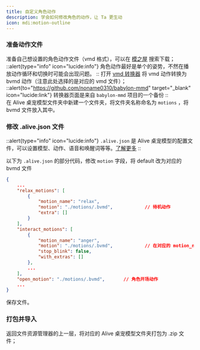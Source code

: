```yaml
---
title: 自定义角色动作
description: 学会如何修改角色的动作，让 Ta 更生动
icon: mdi:motion-outline
---
```


### 准备动作文件

准备自己想设置的角色动作文件（vmd 格式），可以在 [模之屋](https://www.aplaybox.com/) 搜索下载；      
::alert{type="info" icon="lucide:info"}
角色动作最好是单个的姿势，不然在播放动作循环和切换时可能会出现问题。
::
打开 [vmd 转换器](https://topsea.github.io/Alive/vmd_converter/) 将 vmd 动作转换为 bvmd 动作（注意此处选择的是对应的 vmd 文件）； 
::alert{to="https://github.com/noname0310/babylon-mmd" target="_blank" icon="lucide:link"}
  转换器页面是来自 `babylon-mmd` 项目的一个备份
::  
在 Alive 桌宠模型文件夹中新建一个文件夹，将文件夹名称命名为 `motions` ，将 bvmd 文件放入其中。

### 修改 .alive.json 文件

::alert{type="info" icon="lucide:info"}
`.alive.json` 是 Alive 桌宠模型的配置文件，可以设置模型、动作、语音和唤醒词等等。[了解更多](/)
::

以下为 `.alive.json` 的部分代码，修改 `motion` 字段，将 default 改为对应的 bvmd 文件

```json 
{
    ...
    "relax_motions": [
        {
            "motion_name": "relax",
            "motion": "./motions/.bvmd",            // 待机动作
            "extra": []
        }
    ],
    "interact_motions": [
        {
            "motion_name": "anger",
            "motion": "./motions/.bvmd",            // 在对应的 motion_name 情况下播放的动作
            "stop_blink": false,
            "with_extras": []
        },
        ...
    ],
    "open_motion": "./motions/.bvmd",       // 角色开场动作
    ...
}
```

保存文件。

### 打包并导入
返回文件资源管理器的上一层，将对应的 Alive 桌宠模型文件夹打包为 .zip 文件；        
